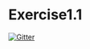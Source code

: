 # Exercise1.1

[![Gitter](https://badges.gitter.im/Join%20Chat.svg)](https://gitter.im/Khang-NT/Exercise1.1?utm_source=badge&utm_medium=badge&utm_campaign=pr-badge&utm_content=badge)